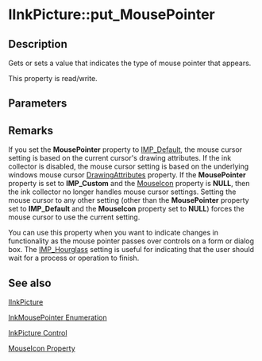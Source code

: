 # IInkPicture::put_MousePointer

## Description

Gets or sets a value that indicates the type of mouse pointer that appears.

This property is read/write.

## Parameters

## Remarks

If you set the **MousePointer** property to [IMP_Default](https://learn.microsoft.com/windows/desktop/api/msinkaut/ne-msinkaut-inkmousepointer), the mouse cursor setting is based on the current cursor's drawing attributes. If the ink collector is disabled, the mouse cursor setting is based on the underlying windows mouse cursor [DrawingAttributes](https://learn.microsoft.com/windows/desktop/api/msinkaut/nf-msinkaut-iinkcursor-get_drawingattributes) property. If the **MousePointer** property is set to **IMP_Custom** and the [MouseIcon](https://learn.microsoft.com/windows/desktop/api/msinkaut/nf-msinkaut-iinkpicture-get_mouseicon) property is **NULL**, then the ink collector no longer handles mouse cursor settings. Setting the mouse cursor to any other setting (other than the **MousePointer** property set to **IMP_Default** and the **MouseIcon** property set to **NULL**) forces the mouse cursor to use the current setting.

You can use this property when you want to indicate changes in functionality as the mouse pointer passes over controls on a form or dialog box. The [IMP_Hourglass](https://learn.microsoft.com/windows/desktop/api/msinkaut/ne-msinkaut-inkmousepointer) setting is useful for indicating that the user should wait for a process or operation to finish.

## See also

[IInkPicture](https://learn.microsoft.com/windows/win32/api/msinkaut/nn-msinkaut-iinkpicture)

[InkMousePointer Enumeration](https://learn.microsoft.com/windows/desktop/api/msinkaut/ne-msinkaut-inkmousepointer)

[InkPicture Control](https://learn.microsoft.com/windows/desktop/tablet/inkpicture-control)

[MouseIcon Property](https://learn.microsoft.com/windows/desktop/api/msinkaut/nf-msinkaut-iinkpicture-get_mouseicon)